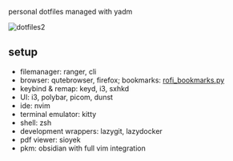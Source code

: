 personal dotfiles managed with yadm

![dotfiles2](https://github.com/user-attachments/assets/d20804cd-e421-4416-8d93-6c1254ac85ce)

## setup

- filemanager: ranger, cli
- browser: qutebrowser, firefox; bookmarks: [rofi_bookmarks.py](https://github.com/svonjoi/dotfiles/blob/dce250ec47d766fce422c7bacf0de55f1c909b11/.config/scripts/browser/rofi_bookmarks.py)
- keybind & remap: keyd, i3, sxhkd
- UI: i3, polybar, picom, dunst
- ide: nvim
- terminal emulator: kitty
- shell: zsh
- development wrappers: lazygit, lazydocker
- pdf viewer: sioyek
- pkm: obsidian with full vim integration
